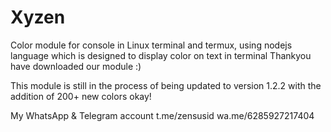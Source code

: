 # Xyzen
Color module for console in Linux terminal and termux, using nodejs language which is designed to display color on text in terminal 
Thankyou have downloaded our module :)

This module is still in the process of being updated to version 1.2.2 with the addition of 200+ new colors okay!

My WhatsApp & Telegram account
t.me/zensusid
wa.me/6285927217404
